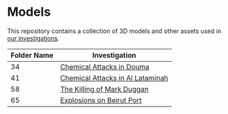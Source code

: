 # Models

This repository contains a collection of 3D models and other assets used in
[our investigations](https://forensic-architecture.org/). 

| Folder Name | Investigation |
|---|---|
| 34 | [Chemical Attacks in Douma](https://forensic-architecture.org/investigation/chemical-attacks-in-douma) |
| 41 | [Chemical Attacks in Al Lataminah](https://forensic-architecture.org/investigation/chemical-attacks-in-al-lataminah) |
| 58 | [The Killing of Mark Duggan](https://forensic-architecture.org/investigation/the-killing-of-mark-duggan) |
| 65 | [Explosions on Beirut Port](https://forensic-architecture.org/investigation/explosions-on-beirut-port) |